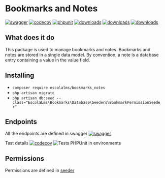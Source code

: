 # Bookmarks and Notes
[![swagger](https://img.shields.io/badge/documentation-swagger-green)](https://escolalms.github.io/Bookmarks-Notes/)
[![codecov](https://codecov.io/gh/EscolaLMS/Bookmarks-Notes/branch/main/graph/badge.svg?token=NRAN4R8AGZ)](https://codecov.io/gh/EscolaLMS/Bookmarks-Notes)
[![phpunit](https://github.com/EscolaLMS/Bookmarks-Notes/actions/workflows/test.yml/badge.svg)](https://github.com/EscolaLMS/Bookmarks-Notes/actions/workflows/test.yml)
[![downloads](https://img.shields.io/packagist/dt/escolalms/Bookmarks-Notes)](https://packagist.org/packages/escolalms/Bookmarks-Notes)
[![downloads](https://img.shields.io/packagist/v/escolalms/Bookmarks-Notes)](https://packagist.org/packages/escolalms/Bookmarks-Notes)
[![downloads](https://img.shields.io/packagist/l/escolalms/Bookmarks-Notes)](https://packagist.org/packages/escolalms/Bookmarks-Notes)

## What does it do
This package is used to manage bookmarks and notes.
Bookmarks and notes are stored in a single data model.
By convention, a note is a database entry containing a value in the value field. 

## Installing
- `composer require escolalms/bookmarks_notes`
- `php artisan migrate`
- `php artisan db:seed --class="EscolaLms\Bookmarks\Database\Seeders\BookmarkPermissionSeeder"`

## Endpoints
All the endpoints are defined in swagger
[![swagger](https://img.shields.io/badge/documentation-swagger-green)](https://escolalms.github.io/Bookmarks-Notes/)

Test details
[![codecov](https://codecov.io/gh/EscolaLMS/Bookmarks/branch/main/graph/badge.svg?token=O91FHNKI6R)](https://codecov.io/gh/EscolaLMS/Bookmarks)
![Tests PHPUnit in environments](https://github.com/EscolaLMS/Bookmarks-Notes/actions/workflows/test.yml/badge.svg)

## Permissions
Permissions are defined in [seeder](database/seeders/BookmarkPermissionSeeder.php)

